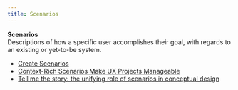 ```yaml
---
title: Scenarios
---
```

**Scenarios**  
Descriptions of how a specific user accomplishes their goal, with regards to an existing or yet-to-be system.
*   [Create Scenarios](http://www.usability.gov/how-to-and-tools/methods/scenarios.html)  
*   [Context-Rich Scenarios Make UX Projects Manageable](http://www.uie.com/articles/ux_projects_scenarios/)  
*   [Tell me the story: the unifying role of scenarios in conceptual design](http://www.humanfactors.com/downloads/apr04.asp)  
